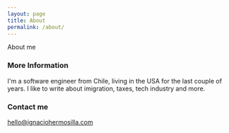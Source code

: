 ```yaml
---
layout: page
title: About
permalink: /about/
---
```


About me

### More Information

I'm a software engineer from Chile, living in the USA for the last couple of years. I like to write about imigration, taxes, tech industry and more.

### Contact me

[hello@ignaciohermosilla.com](mailto:hello@ignaciohermosilla.com)
